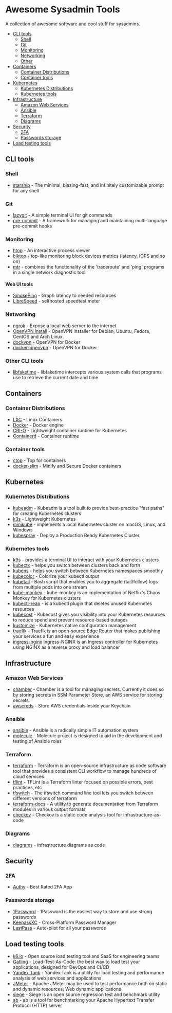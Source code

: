 # Awesome Sysadmin Tools

A collection of awesome software and cool stuff for sysadmins.

- [CLI tools](#cli-tools)
  - [Shell](#shell)
  - [Git](#git)
  - [Monitoring](#monitoring)
  - [Networking](#networking)
  - [Other](#other-cli-tools)
- [Containers](#containers)
  - [Container Distributions](#container-distributions)
  - [Container tools](#container-tools)
- [Kubernetes](#kubernetes)
  - [Kubernetes Distributions](#kubernetes-distributions)
  - [Kubernetes tools](#kubernetes-tools)
- [Infrastructure](#infrastructure)
  - [Amazon Web Services](#amazon-web-services)
  - [Ansible](#ansible)
  - [Terraform](#terraform)
  - [Diagrams](#diagrams)
- [Security](#security)
  - [2FA](#2fa)
  - [Passwords storage](#passwords-storage)
- [Load testing tools](#load-testing-tools)

## CLI tools

### Shell

- [starship](https://starship.rs) - The minimal, blazing-fast, and infinitely customizable prompt for any shell

### Git

- [lazygit](https://github.com/jesseduffield/lazygit) - A simple terminal UI for git commands
- [pre-commit](https://pre-commit.com) - A framework for managing and maintaining multi-language pre-commit hooks

### Monitoring

- [htop](https://htop.dev) - An interactive process viewer
- [blktop](https://github.com/amarao/blktop) - top-like monitoring block devices metrics (latency, IOPS and so on)
- [mtr](https://github.com/traviscross/mtr) - combines the functionality of the 'traceroute' and 'ping' programs in a single network diagnostic tool

#### Web UI tools

- [SmokePing](https://oss.oetiker.ch/smokeping/) - Graph latency to needed resources
- [LibreSpeed](https://github.com/librespeed/speedtest) - selfhosted speedtest meter

### Networking

- [ngrok](https://ngrok.com) - Expose a local web server to the internet
- [OpenVPN install](https://github.com/angristan/openvpn-install) - OpenVPN installer for Debian, Ubuntu, Fedora, CentOS and Arch Linux.
- [dockvpn](https://github.com/umputun/dockvpn) - OpenVPN for Docker
- [docker-openvpn](https://github.com/kylemanna/docker-openvpn) - OpenVPN for Docker

### Other CLI tools

- [libfaketime](https://github.com/wolfcw/libfaketime) - libfaketime intercepts various system calls that programs use to retrieve the current date and time

## Containers

### Container Distributions

- [LXC](https://linuxcontainers.org/lxc/introduction/) - Linux Containers
- [Docker](https://www.docker.com) - Docker engine
- [CRI-O](https://cri-o.io) - Lightweight container runtime for Kubernetes
- [Containerd](https://containerd.io) - Container runtime

### Container tools

- [ctop](https://github.com/bcicen/ctop) - Top for containers
- [docker-slim](https://github.com/docker-slim/docker-slim) - Minify and Secure Docker containers

## Kubernetes

### Kubernetes Distributions

- [kubeadm](https://github.com/kubernetes/kubeadm) - Kubeadm is a tool built to provide best-practice "fast paths" for creating Kubernetes clusters
- [k3s](https://github.com/k3s-io/k3s) - Lightweight Kubernetes
- [minikube](https://github.com/kubernetes/minikube) - implements a local Kubernetes cluster on macOS, Linux, and Windows
- [kubespray](https://github.com/kubernetes-sigs/kubespray) - Deploy a Production Ready Kubernetes Cluster

### Kubernetes tools

- [k9s](https://github.com/derailed/k9s) - provides a terminal UI to interact with your Kubernetes clusters
- [kubectx](https://github.com/ahmetb/kubectx) - helps you switch between clusters back and forth
- [kubens](https://github.com/ahmetb/kubectx) - helps you switch between Kubernetes namespaces smoothly
- [kubecolor](https://github.com/dty1er/kubecolor) - Colorize your kubectl output
- [kubetail](https://github.com/johanhaleby/kubetail) - Bash script that enables you to aggregate (tail/follow) logs from multiple pods into one stream
- [kube-monkey](https://github.com/asobti/kube-monkey) - kube-monkey is an implementation of Netflix's Chaos Monkey for Kubernetes clusters
- [kubectl-reap](https://github.com/micnncim/kubectl-reap) - is a kubectl plugin that deletes unused Kubernetes resources
- [kubecost](https://kubecost.com) - Kubecost gives you visibility into your Kubernetes resources to reduce spend and prevent resource-based outages
- [kustomize](https://kustomize.io) - Kubernetes native configuration management
- [traefik](https://doc.traefik.io/traefik/) - Traefik is an open-source Edge Router that makes publishing your services a fun and easy experience
- [ingress-nginx](https://github.com/kubernetes/ingress-nginx) Ingress-NGINX is an Ingress controller for Kubernetes using NGINX as a reverse proxy and load balancer

## Infrastructure

### Amazon Web Services

- [chamber](https://github.com/segmentio/chamber) - Chamber is a tool for managing secrets. Currently it does so by storing secrets in SSM Parameter Store, an AWS service for storing secrets.
- [awscreds](https://github.com/DmitriyLyalyuev/awscreds) - Store AWS credentials inside your Keychain

### Ansible

- [ansible](https://github.com/ansible/ansible) - Ansible is a radically simple IT automation system
- [molecule](https://molecule.readthedocs.io/en/latest/) - Molecule project is designed to aid in the development and testing of Ansible roles

### Terraform

- [terraform](https://www.terraform.io) - Terraform is an open-source infrastructure as code software tool that provides a consistent CLI workflow to manage hundreds of cloud services
- [tflint](https://github.com/terraform-linters/tflint) - TFLint is a Terraform linter focused on possible errors, best practices, etc
- [tfswitch](https://github.com/warrensbox/terraform-switcher) - The tfswitch command line tool lets you switch between different versions of terraform
- [terraform-docs](https://github.com/terraform-docs/terraform-docs) - A utility to generate documentation from Terraform modules in various output formats
- [checkov](https://github.com/bridgecrewio/checkov) - Checkov is a static code analysis tool for infrastructure-as-code

### Diagrams

- [diagrams](https://diagrams.mingrammer.com) - infrastructure diagrams as code

## Security

### 2FA

- [Authy](https://authy.com) - Best Rated 2FA App

### Passwords storage

- [1Password](https://1password.com) - 1Password is the easiest way to store and use strong passwords
- [KeepassXC](https://keepassxc.org) - Cross-Platform Password Manager
- [LastPass](https://www.lastpass.com) - Auto-pilot for all your passwords

## Load testing tools

- [k6.io](https://k6.io) - Open source load testing tool and SaaS for engineering teams
- [Gatling](https://gatling.io) - Load-Test-As-Code: the best way to load test your applications, designed for DevOps and CI/CD
- [Yandex Tank](https://yandex.com/dev/tank/) - Yandex.Tank is a utility for load testing and performance analysis of web services and applications
- [JMeter](https://jmeter.apache.org) - Apache JMeter may be used to test performance both on static and dynamic resources, Web dynamic applications
- [siege](https://github.com/JoeDog/siege) - Siege is an open source regression test and benchmark utility
- [ab](http://httpd.apache.org/docs/2.4/programs/ab.html) - ab is a tool for benchmarking your Apache Hypertext Transfer Protocol (HTTP) server
